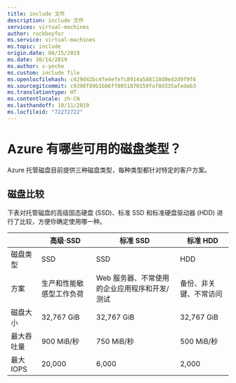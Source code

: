 ```yaml
---
title: include 文件
description: include 文件
services: virtual-machines
author: rockboyfor
ms.service: virtual-machines
ms.topic: include
origin.date: 08/15/2019
ms.date: 10/14/2019
ms.author: v-yeche
ms.custom: include file
ms.openlocfilehash: c429d42bc4fe4efefc8914a588118d0ed2d9f9f6
ms.sourcegitcommit: c9398f89b1bb6ff0051870159faf8d335afedab3
ms.translationtype: HT
ms.contentlocale: zh-CN
ms.lasthandoff: 10/11/2019
ms.locfileid: "72272722"
---
```

# <a name="what-disk-types-are-available-in-azure"></a>Azure 有哪些可用的磁盘类型？

<!--MOONCAKE: CURRENT NO Ultra SSD-->

Azure 托管磁盘目前提供三种磁盘类型，每种类型都针对特定的客户方案。

<!--MOONCAKE: CURRENT NO Ultra SSD-->

## <a name="disk-comparison"></a>磁盘比较

下表对托管磁盘的高级固态硬盘 (SSD)、标准 SSD 和标准硬盘驱动器 (HDD) 进行了比较，方便你确定使用哪一种。

<!--Not Available on ultra solid-state-drives (SSD) (preview)-->

|    | 高级·SSD   | 标准 SSD   | 标准 HDD   |
|---------|---------|---------|---------|
|磁盘类型   |SSD   |SSD   |HDD   |
|方案   |生产和性能敏感型工作负荷   |Web 服务器、不常使用的企业应用程序和开发/测试   |备份、非关键、不常访问   |
|磁盘大小   | 32,767 GiB    |32,767 GiB   |32,767 GiB   |
|最大吞吐量   |900 MiB/秒   |750 MiB/秒   |500 MiB/秒   |
|最大 IOPS   |20,000   |6,000   |2,000   |

<!--MOONCAKE: Disk size is less than 32,767 GiB-->
<!--Not Available on## Ultra SSD (preview)-->
